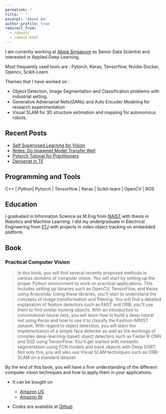 ```yaml
---
permalink: /
title: " "
excerpt: "About me"
author_profile: true
redirect_from:
  - /about/
  - /about.html
---
```


I am currently working at [Abeja Singapore](http://abejainc.com/en/) as Senior Data Scientist and interested in Applied Deep Learning.

Most frequently used tools are : Pytorch, Keras, Tensorflow, Nvidia-Docker, Opencv, Scikit-Learn

Themes that I have worked on :
- Object Detection, Image Segmentation and Classification problems with industrial setting. 
- Generative Adversarial Nets(GANs) and Auto Encoder Modeling for research experimentation
- Visual SLAM for 3D structure estimation and mapping for autonomous robots.

## Recent Posts
- [Self Supervised Learning for Vision](https://resbyte.github.io/posts/2020/04/Self-Supervised-Vision/)
- [Notes: Do Imagenet Model Transfer Well](https://resbyte.github.io/posts/2019/12/Simon-imagenet-transfer/)
- [Pytorch Tutorial for Practitioners](https://resbyte.github.io/posts/2017/08/pytorch-tutorial/)
- [Densenet in TF](https://resbyte.github.io/posts/2017/05/tf-densenet/)

## Programming and Tools

C++ | Python| Pytorch | Tensorflow | Keras | Scikit-learn | OpenCV | ROS


## Education

I graduated in Information Science as M.Eng from [NAIST](http://www.naist.jp/en/) with thesis in Robotics and Machine Learning. I did my undergraduate in Electrical Engineering from [IITJ](http://www.iitj.ac.in) with projects in video object tracking on embedded platform.



## Book 

### Practical Computer Vision

> In this book, you will find several recently proposed methods in various domains of computer vision. You will start by setting up the proper Python environment to work on practical applications. This includes setting up libraries such as OpenCV, TensorFlow, and Keras using Anaconda. Using these libraries, you'll start to understand the concepts of image transformation and filtering. You will find a detailed explanation of feature detectors such as FAST and ORB; you'll use them to find similar-looking objects. With an introduction to convolutional neural nets, you will learn how to build a deep neural net using Keras and how to use it to classify the Fashion-MNIST dataset. With regard to object detection, you will learn the implementation of a simple face detector as well as the workings of complex deep-learning-based object detectors such as Faster R-CNN and SSD using TensorFlow. You'll get started with semantic segmentation using FCN models and track objects with Deep SORT. Not only this, you will also use Visual SLAM techniques such as ORB-SLAM on a standard dataset.

By the end of this book, you will have a firm understanding of the different computer vision techniques and how to apply them in your applications.

- It can be bought on  
	- [Amazon US](https://www.amazon.com/Practical-Computer-Vision-insightful-information/dp/1788297687/ref=sr_1_3?ie=UTF8&qid=1519823185&sr=8-3&keywords=Practical+Computer+vision)
	- [Amazon IN](https://www.amazon.in/Practical-Computer-Vision-insightful-information-ebook/dp/B079QXG3WR/ref=tmm_kin_swatch_0?_encoding=UTF8&qid=1519824336&sr=8-1)

- Codes are available at [Github](https://github.com/ResByte/Practical-Computer-Vision)

